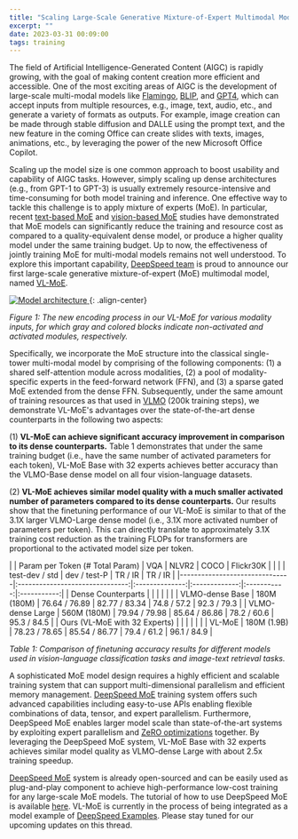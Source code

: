 ```yaml
---
title: "Scaling Large-Scale Generative Mixture-of-Expert Multimodal Model With VL-MoE "
excerpt: ""
date: 2023-03-31 00:09:00
tags: training
---
```


The field of Artificial Intelligence-Generated Content (AIGC) is rapidly growing, with the goal of making content creation more efficient and accessible. One of the most exciting areas of AIGC is the development of large-scale multi-modal models like [Flamingo](https://arxiv.org/abs/2204.14198), [BLIP](https://arxiv.org/abs/2301.12597), and [GPT4](https://arxiv.org/abs/2303.08774), which can accept inputs from multiple resources, e.g., image, text, audio, etc., and generate a variety of formats as outputs. For example, image creation can be made through stable diffusion and DALLE using the prompt text, and the new feature in the coming Office can create slides with texts, images, animations, etc., by leveraging the power of the new Microsoft Office Copilot.

Scaling up the model size is one common approach to boost usability and capability of AIGC tasks. However, simply scaling up dense architectures (e.g., from GPT-1 to GPT-3) is usually extremely resource-intensive and time-consuming for both model training and inference. One effective way to tackle this challenge is to apply mixture of experts (MoE). In particular, recent [text-based MoE](https://arxiv.org/abs/2201.05596) and [vision-based MoE](https://arxiv.org/abs/2106.05974) studies have demonstrated that MoE models can significantly reduce the training and resource cost as compared to a quality-equivalent dense model, or produce a higher quality model under the same training budget. Up to now, the effectiveness of jointly training MoE for multi-modal models remains not well understood. To explore this important capability, [DeepSpeed team](https://www.deepspeed.ai/) is proud to announce our first large-scale generative mixture-of-expert (MoE) multimodal model, named [VL-MoE](https://arxiv.org/abs/2303.07226).

[ ![Model architecture](/assets/images/vl_moe.png) ](/assets/images/vl_moe.png){: .align-center}

*Figure 1: The new encoding process in our VL-MoE for various modality inputs, for which gray and colored blocks indicate non-activated and activated modules, respectively.*

Specifically, we incorporate the MoE structure into the classical single-tower multi-modal model by comprising of the following components: (1) a shared self-attention module across modalities, (2) a pool of modality-specific experts in the feed-forward network (FFN), and (3) a sparse gated MoE extended from the dense FFN. Subsequently, under the same amount of training resources as that used in [VLMO](https://arxiv.org/abs/2111.02358) (200k training steps), we demonstrate VL-MoE's advantages over the state-of-the-art dense counterparts in the following two aspects:

(1) **VL-MoE can achieve significant accuracy improvement in comparison to its dense counterparts.** Table 1 demonstrates that under the same training budget (i.e., have the same number of activated parameters for each token), VL-MoE Base with 32 experts achieves better accuracy than the VLMO-Base dense model on all four vision-language datasets.

(2) **VL-MoE achieves similar model quality with a much smaller activated number of parameters compared to its dense counterparts.** Our results show that the finetuning performance of our VL-MoE is similar to that of the 3.1X larger VLMO-Large dense model (i.e., 3.1X more activated number of parameters per token). This can directly translate to approximately 3.1X training cost reduction as the training FLOPs for transformers are proportional to the activated model size per token.



|                               | Param per Token (# Total Param) |       VQA      |     NLVR2     |     COCO    |  Flickr30K  |
|                               |                                 | test-dev / std |  dev / test-P |   TR / IR   |   TR / IR   |
|-------------------------------|:-------------------------------:|:--------------:|:-------------:|:-----------:|:-----------:|
| Dense Counterparts            |                                 |                |               |             |             |
| VLMO-dense Base               |           180M (180M)           |  76.64 / 76.89 | 82.77 / 83.34 | 74.8 / 57.2 | 92.3 / 79.3 |
| VLMO-dense Large              |           560M (180M)           |  79.94 / 79.98 | 85.64 / 86.86 | 78.2 / 60.6 | 95.3 / 84.5 |
| Ours (VL-MoE with 32 Experts) |                                 |                |               |             |             |
| VL-MoE                        |           180M (1.9B)           |  78.23 / 78.65 | 85.54 / 86.77 | 79.4 / 61.2 | 96.1 / 84.9 |

*Table 1: Comparison of finetuning accuracy results for different models used in vision-language classification tasks and image-text retrieval tasks.*

A sophisticated MoE model design requires a highly efficient and scalable training system that can support multi-dimensional parallelism and efficient memory management. [DeepSpeed MoE](https://www.microsoft.com/en-us/research/blog/deepspeed-advancing-moe-inference-and-training-to-power-next-generation-ai-scale/) training system offers such advanced capabilities including easy-to-use APIs enabling flexible combinations of data, tensor, and expert parallelism. Furthermore, DeepSpeed MoE enables larger model scale than state-of-the-art systems by exploiting expert parallelism and [ZeRO optimizations](https://arxiv.org/abs/1910.02054) together. By leveraging the DeepSpeed MoE system, VL-MoE Base with 32 experts achieves similar model quality as VLMO-dense Large with about 2.5x training speedup.

[DeepSpeed MoE](https://www.microsoft.com/en-us/research/blog/deepspeed-advancing-moe-inference-and-training-to-power-next-generation-ai-scale/) system is already open-sourced and can be easily used as plug-and-play component to achieve high-performance low-cost training for any large-scale MoE models. The tutorial of how to use DeepSpeed MoE is available [here](https://www.deepspeed.ai/tutorials/mixture-of-experts/). VL-MoE is currently in the process of being integrated as a model example of [DeepSpeed Examples](https://github.com/microsoft/DeepSpeedExamples). Please stay tuned for our upcoming updates on this thread.
